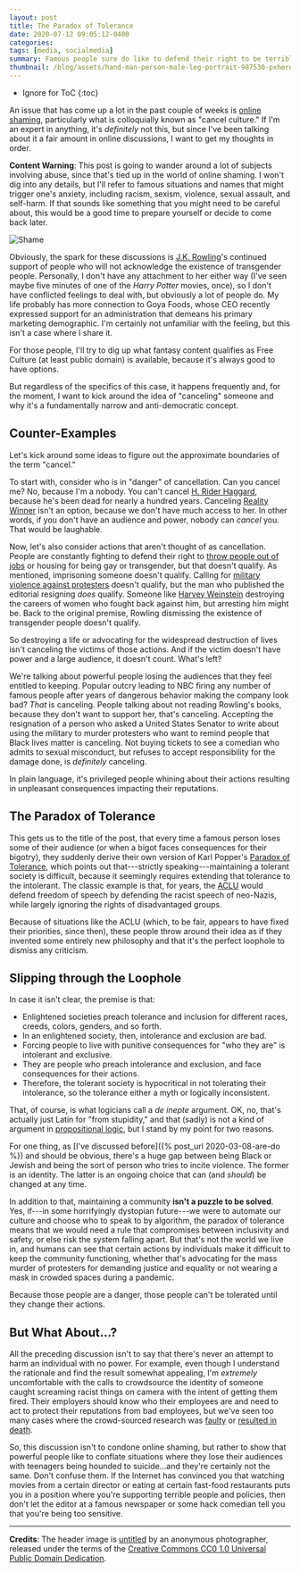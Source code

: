```yaml
---
layout: post
title: The Paradox of Tolerance
date: 2020-07-12 09:05:12-0400
categories:
tags: [media, socialmedia]
summary: Famous people sure do like to defend their right to be terrible 🎻
thumbnail: /blog/assets/hand-man-person-male-leg-portrait-987530-pxhere.com.png
---
```


* Ignore for ToC
{:toc}

An issue that has come up a lot in the past couple of weeks is [online shaming](https://en.wikipedia.org/wiki/Online_shaming), particularly what is colloquially known as "cancel culture."  If I'm an expert in anything, it's *definitely* not this, but since I've been talking about it a fair amount in online discussions, I want to get my thoughts in order.

**Content Warning**:  This post is going to wander around a lot of subjects involving abuse, since that's tied up in the world of online shaming.  I won't dig into any details, but I'll refer to famous situations and names that might trigger one's anxiety, including racism, sexism, violence, sexual assault, and self-harm.  If that sounds like something that you might need to be careful about, this would be a good time to prepare yourself or decide to come back later.

![Shame](/blog/assets/hand-man-person-male-leg-portrait-987530-pxhere.com.png "A man covering his face in (presumed) shame")

Obviously, the spark for these discussions is [J.K. Rowling](https://en.wikipedia.org/wiki/Politics_of_J._K._Rowling#Comments_relating_to_transgender_people)'s continued support of people who will not acknowledge the existence of transgender people.  Personally, I don't have any attachment to her either way (I've seen maybe five minutes of one of the *Harry Potter* movies, once), so I don't have conflicted feelings to deal with, but obviously a lot of people do.  My life probably has more connection to Goya Foods, whose CEO recently expressed support for an administration that demeans his primary marketing demographic.  I'm certainly not unfamiliar with the feeling, but this isn't a case where I share it.

For those people, I'll try to dig up what fantasy content qualifies as Free Culture (at least public domain) is available, because it's always good to have options.

But regardless of the specifics of this case, it happens frequently and, for the moment, I want to kick around the idea of "canceling" someone and why it's a fundamentally narrow and anti-democratic concept.

## Counter-Examples

Let's kick around some ideas to figure out the approximate boundaries of the term "cancel."

To start with, consider who is in "danger" of cancellation.  Can you cancel me?  No, because I'm a nobody.  You can't cancel [H. Rider Haggard](https://en.wikipedia.org/wiki/H._Rider_Haggard), because he's been dead for nearly a hundred years.  Canceling [Reality Winner](https://en.wikipedia.org/wiki/Reality_Winner) isn't an option, because we don't have much access to her.  In other words, if you don't have an audience and power, nobody can *cancel* you.  That would be laughable.

Now, let's also consider actions that aren't thought of as cancellation.  People are constantly fighting to defend their right to [throw people out of jobs](https://www.commondreams.org/news/2020/06/15/huge-victory-lgbtq-equality-us-supreme-court-affirms-workplace-protections) or housing for being gay or transgender, but that doesn't qualify.  As mentioned, imprisoning someone doesn't qualify.  Calling for [military violence against protesters](https://www.commondreams.org/news/2020/06/04/staffer-outrage-sickout-spurred-nyt-publication-sen-cotton-send-troops-op-ed) doesn't qualify, but the man who published the editorial resigning *does* qualify.  Someone like [Harvey Weinstein](https://www.commondreams.org/news/2020/03/11/convicted-rapist-harvey-weinstein-sentenced-23-years-prison) destroying the careers of women who fought back against him, but arresting him might be.  Back to the original premise, Rowling dismissing the existence of transgender people doesn't qualify.

So destroying a life or advocating for the widespread destruction of lives isn't canceling the victims of those actions.  And if the victim doesn't have power and a large audience, it doesn't count.  What's left?

We're talking about powerful people losing the audiences that they feel entitled to keeping.  Popular outcry leading to NBC firing any number of famous people after years of dangerous behavior making the company look bad?  *That* is canceling.  People talking about not reading Rowling's books, because they don't want to support her, that's canceling.  Accepting the resignation of a person who asked a United States Senator to write about using the military to murder protesters who want to remind people that Black lives matter is canceling.  Not buying tickets to see a comedian who admits to sexual misconduct, but refuses to accept responsibility for the damage done, is *definitely* canceling.

In plain language, it's privileged people whining about their actions resulting in unpleasant consequences impacting their reputations.

## The Paradox of Tolerance

This gets us to the title of the post, that every time a famous person loses some of their audience (or when a bigot faces consequences for their bigotry), they suddenly derive their own version of Karl Popper's [Paradox of Tolerance](https://en.wikipedia.org/wiki/Paradox_of_tolerance), which points out that---strictly speaking---maintaining a tolerant society is difficult, because it seemingly requires extending that tolerance to the intolerant.  The classic example is that, for years, the [ACLU](https://en.wikipedia.org/wiki/American_Civil_Liberties_Union) would defend freedom of speech by defending the racist speech of neo-Nazis, while largely ignoring the rights of disadvantaged groups.

Because of situations like the ACLU (which, to be fair, appears to have fixed their priorities, since then), these people throw around their idea as if they invented some entirely new philosophy and that it's the perfect loophole to dismiss any criticism.

## Slipping through the Loophole

In case it isn't clear, the premise is that:

 * Enlightened societies preach tolerance and inclusion for different races, creeds, colors, genders, and so forth.
 * In an enlightened society, then, intolerance and exclusion are bad.
 * Forcing people to live with punitive consequences for "who they are" is intolerant and exclusive.
 * They are people who preach intolerance and exclusion, and face consequences for their actions.
 * Therefore, the tolerant society is hypocritical in not tolerating their intolerance, so the tolerance either a myth or logically inconsistent.

That, of course, is what logicians call a *de inepte* argument.  OK, no, that's actually just Latin for "from stupidity," and that (sadly) is not a kind of argument in [propositional logic](https://en.wikipedia.org/wiki/Propositional_calculus), but I stand by my point for two reasons.

For one thing, as [I've discussed before]({% post_url 2020-03-08-are-do %}) and should be obvious, there's a huge gap between being Black or Jewish and being the sort of person who tries to incite violence.  The former is an identity.  The latter is an ongoing choice that can (and *should*) be changed at any time.

In addition to that, maintaining a community **isn't a puzzle to be solved**.  Yes, if---in some horrifyingly dystopian future---we were to automate our culture and choose who to speak to by algorithm, the paradox of tolerance means that we would need a rule that compromises between inclusivity and safety, or else risk the system falling apart.  But that's not the world we live in, and humans can see that certain actions by individuals make it difficult to keep the community functioning, whether that's advocating for the mass murder of protesters for demanding justice and equality or not wearing a mask in crowded spaces during a pandemic.

Because those people are a danger, those people can't be tolerated until they change their actions.

## But What About...?

All the preceding discussion isn't to say that there's never an attempt to harm an individual with no power.  For example, even though I understand the rationale and find the result somewhat appealing, I'm *extremely* uncomfortable with the calls to crowdsource the identity of someone caught screaming racist things on camera with the intent of getting them fired.  Their employers should know who their employees are and need to act to protect their reputations from bad employees, but we've seen too many cases where the crowd-sourced research was [faulty](https://www.theatlantic.com/national/archive/2013/04/reddit-find-boston-bombers-founder-interview/315987/) or [resulted in death](https://www.cnn.com/2016/12/01/health/teen-suicide-cyberbullying-trnd/index.html).

So, this discussion isn't to condone online shaming, but rather to show that powerful people like to conflate situations where they lose their audiences with teenagers being hounded to suicide...and they're certainly not the same.  Don't confuse them.  If the Internet has convinced you that watching movies from a certain director or eating at certain fast-food restaurants puts you in a position where you're supporting terrible people and policies, then don't let the editor at a famous newspaper or some hack comedian tell you that you're being too sensitive.

* * *

**Credits**:  The header image is [untitled](https://pxhere.com/en/photo/987530) by an anonymous photographer, released under the terms of the [Creative Commons CC0 1.0 Universal Public Domain Dedication](https://creativecommons.org/publicdomain/zero/1.0/).
